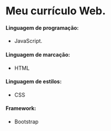 # Meu currículo Web.
  #### Linguagem de programação:
  - JavaScript.
  #### Linguagem de marcação:
  - HTML
  #### Linguagem de estilos:
  - CSS
 #### Framework:
  - Bootstrap

